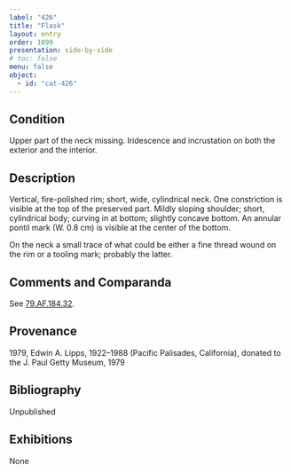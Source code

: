 ```yaml
---
label: "426"
title: "Flask"
layout: entry
order: 1099
presentation: side-by-side
# toc: false
menu: false
object:
  - id: "cat-426"
---
```


## Condition

Upper part of the neck missing. Iridescence and incrustation on both the exterior and the interior.

## Description

Vertical, fire-polished rim; short, wide, cylindrical neck. One constriction is visible at the top of the preserved part. Mildly sloping shoulder; short, cylindrical body; curving in at bottom; slightly concave bottom. An annular pontil mark (W. 0.8 cm) is visible at the center of the bottom.

On the neck a small trace of what could be either a fine thread wound on the rim or a tooling mark; probably the latter.

## Comments and Comparanda

See [79.AF.184.32](#cat).

## Provenance

1979, Edwin A. Lipps, 1922–1988 (Pacific Palisades, California), donated to the J. Paul Getty Museum, 1979

## Bibliography

Unpublished

## Exhibitions

None
